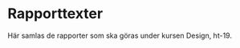 ---
---
Rapporttexter
=========================

Här samlas de rapporter som ska göras under kursen Design, ht-19.
